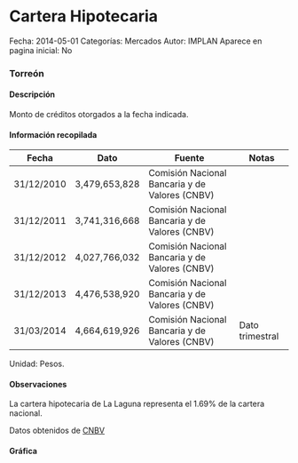 Cartera Hipotecaria
=====

Fecha: 2014-05-01
Categorías: Mercados
Autor: IMPLAN
Aparece en pagina inicial: No

### Torreón

#### Descripción

Monto de créditos otorgados a la fecha indicada.

<!-- break -->

#### Información recopilada

<table class="table table-hover table-bordered matriz">
  <thead>
    <tr><th>Fecha</th><th>Dato</th><th>Fuente</th><th>Notas</th></tr>
  </thead>
  <tbody>
    <tr><td class="centrado">31/12/2010</td><td class="derecha">3,479,653,828</td><td>Comisión Nacional Bancaria y de Valores (CNBV)</td><td></td></tr>
    <tr><td class="centrado">31/12/2011</td><td class="derecha">3,741,316,668</td><td>Comisión Nacional Bancaria y de Valores (CNBV)</td><td></td></tr>
    <tr><td class="centrado">31/12/2012</td><td class="derecha">4,027,766,032</td><td>Comisión Nacional Bancaria y de Valores (CNBV)</td><td></td></tr>
    <tr><td class="centrado">31/12/2013</td><td class="derecha">4,476,538,920</td><td>Comisión Nacional Bancaria y de Valores (CNBV)</td><td></td></tr>
    <tr><td class="centrado">31/03/2014</td><td class="derecha">4,664,619,926</td><td>Comisión Nacional Bancaria y de Valores (CNBV)</td><td>Dato trimestral</td></tr>
  </tbody>
</table>

Unidad: Pesos.

#### Observaciones

La cartera hipotecaria de La Laguna representa el 1.69% de la cartera nacional. 

Datos obtenidos de [CNBV](http://portafoliodeinformacion.cnbv.gob.mx/bm1/Paginas/carteravivienda.aspx)

#### Gráfica

<div id="Morrisctzrnbiq" class="grafica"></div>
  <script>
  new Morris.Line({
    element: 'Morrisctzrnbiq',
    data: [
      { fecha: '2010-12-31', dato: 3479653828.0000 },
      { fecha: '2011-12-31', dato: 3741316668.0000 },
      { fecha: '2012-12-31', dato: 4027766032.0000 },
      { fecha: '2013-12-31', dato: 4476538920.0000 },
      { fecha: '2014-03-31', dato: 4664619926.0000 }
    ],
    xkey: 'fecha',
    ykeys: ['dato'],
    labels: ['Dato'],
    lineColors: ['#FF5B02'],
    xLabelFormat: function(d) {
      return d.getDate()+'/'+(d.getMonth()+1)+'/'+d.getFullYear();
    },
    dateFormat: function (ts) {
      var d = new Date(ts);
      return d.getDate() + '/' + (d.getMonth() + 1) + '/' + d.getFullYear();
    }
  });
  </script>
